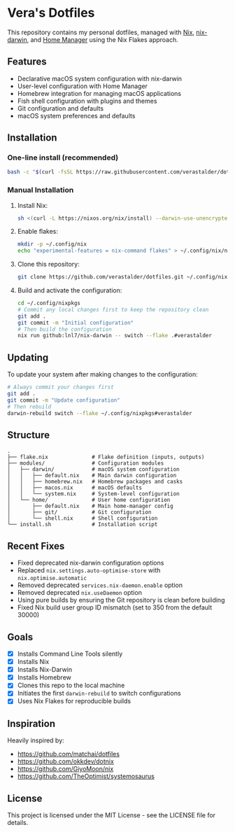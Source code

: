 # Vera's Dotfiles

This repository contains my personal dotfiles, managed with [Nix](https://nixos.org/), [nix-darwin](https://github.com/LnL7/nix-darwin), and [Home Manager](https://github.com/nix-community/home-manager) using the Nix Flakes approach.

## Features

- Declarative macOS system configuration with nix-darwin
- User-level configuration with Home Manager
- Homebrew integration for managing macOS applications
- Fish shell configuration with plugins and themes
- Git configuration and defaults
- macOS system preferences and defaults

## Installation

### One-line install (recommended)

```bash
bash -c "$(curl -fsSL https://raw.githubusercontent.com/verastalder/dotfiles/main/install.sh)"
```

### Manual Installation

1. Install Nix:
   ```bash
   sh <(curl -L https://nixos.org/nix/install) --darwin-use-unencrypted-nix-store-volume
   ```

2. Enable flakes:
   ```bash
   mkdir -p ~/.config/nix
   echo "experimental-features = nix-command flakes" > ~/.config/nix/nix.conf
   ```

3. Clone this repository:
   ```bash
   git clone https://github.com/verastalder/dotfiles.git ~/.config/nixpkgs
   ```

4. Build and activate the configuration:
   ```bash
   cd ~/.config/nixpkgs
   # Commit any local changes first to keep the repository clean
   git add .
   git commit -m "Initial configuration"
   # Then build the configuration
   nix run github:lnl7/nix-darwin -- switch --flake .#verastalder
   ```

## Updating

To update your system after making changes to the configuration:

```bash
# Always commit your changes first
git add .
git commit -m "Update configuration"
# Then rebuild
darwin-rebuild switch --flake ~/.config/nixpkgs#verastalder
```

## Structure

```
.
├── flake.nix              # Flake definition (inputs, outputs)
├── modules/               # Configuration modules
│   ├── darwin/            # macOS system configuration
│   │   ├── default.nix    # Main darwin configuration
│   │   ├── homebrew.nix   # Homebrew packages and casks
│   │   ├── macos.nix      # macOS defaults
│   │   └── system.nix     # System-level configuration
│   └── home/              # User home configuration
│       ├── default.nix    # Main home-manager config
│       ├── git/           # Git configuration
│       └── shell.nix      # Shell configuration
└── install.sh             # Installation script
```

## Recent Fixes

- Fixed deprecated nix-darwin configuration options
- Replaced `nix.settings.auto-optimise-store` with `nix.optimise.automatic`
- Removed deprecated `services.nix-daemon.enable` option
- Removed deprecated `nix.useDaemon` option
- Using pure builds by ensuring the Git repository is clean before building
- Fixed Nix build user group ID mismatch (set to 350 from the default 30000)

## Goals

- [x] Installs Command Line Tools silently
- [x] Installs Nix
- [x] Installs Nix-Darwin
- [x] Installs Homebrew
- [x] Clones this repo to the local machine
- [x] Initiates the first `darwin-rebuild` to switch configurations
- [x] Uses Nix Flakes for reproducible builds

## Inspiration

Heavily inspired by:

- https://github.com/matchai/dotfiles
- https://github.com/okkdev/dotnix
- https://github.com/GiyoMoon/nix
- https://github.com/TheOptimist/systemosaurus

## License

This project is licensed under the MIT License - see the LICENSE file for details.
